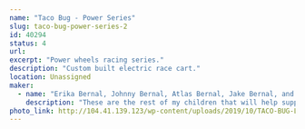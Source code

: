 ```yaml
---
name: "Taco Bug - Power Series"
slug: taco-bug-power-series-2
id: 40294
status: 4
url: 
excerpt: "Power wheels racing series."
description: "Custom built electric race cart."
location: Unassigned
maker:
  - name: "Erika Bernal, Johnny Bernal, Atlas Bernal, Jake Bernal, and Archie Bernal."
    description: "These are the rest of my children that will help support the race team, Taco Bug, and the exhibit. "
photo_link: http://104.41.139.123/wp-content/uploads/2019/10/TACO-BUG-Logo-And-Name-2-1024x791.png
---
```

